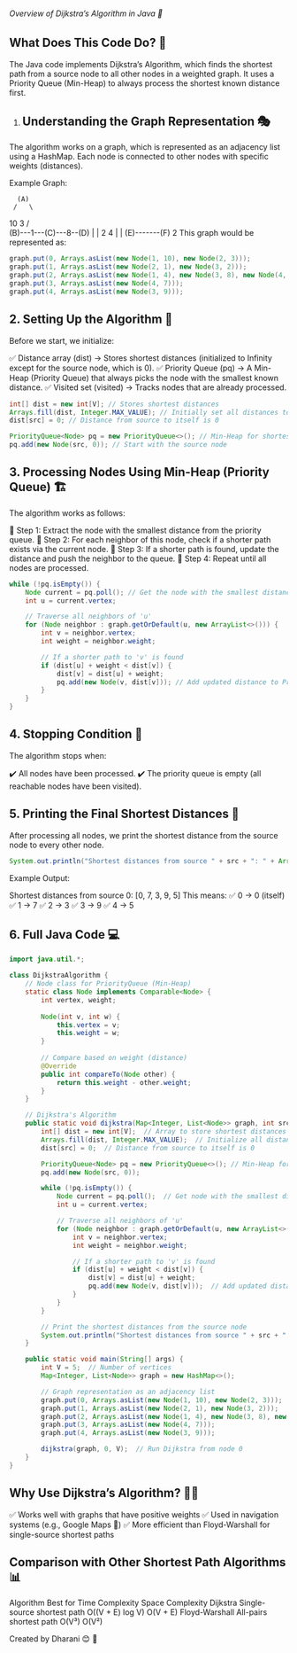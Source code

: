 ###### Overview of Dijkstra’s Algorithm in Java 🚀
## What Does This Code Do? 🤔
The Java code implements Dijkstra’s Algorithm, which finds the shortest path from a source node to all other nodes in a weighted graph. It uses a Priority Queue (Min-Heap) to always process the shortest known distance first.

1. ## Understanding the Graph Representation 🎭
The algorithm works on a graph, which is represented as an adjacency list using a HashMap.
Each node is connected to other nodes with specific weights (distances).

Example Graph:

      (A)
     /   \
   10     3
   /       \
 (B)---1---(C)---8--(D)
  |         |
  2         4
  |         |
 (E)-------(F)
       2
This graph would be represented as:

```java
graph.put(0, Arrays.asList(new Node(1, 10), new Node(2, 3)));
graph.put(1, Arrays.asList(new Node(2, 1), new Node(3, 2)));
graph.put(2, Arrays.asList(new Node(1, 4), new Node(3, 8), new Node(4, 2)));
graph.put(3, Arrays.asList(new Node(4, 7)));
graph.put(4, Arrays.asList(new Node(3, 9)));
```


## 2. Setting Up the Algorithm 🔢
Before we start, we initialize:

✅ Distance array (dist) → Stores shortest distances (initialized to Infinity except for the source node, which is 0).
✅ Priority Queue (pq) → A Min-Heap (Priority Queue) that always picks the node with the smallest known distance.
✅ Visited set (visited) → Tracks nodes that are already processed.

```java
int[] dist = new int[V]; // Stores shortest distances
Arrays.fill(dist, Integer.MAX_VALUE); // Initially set all distances to infinity
dist[src] = 0; // Distance from source to itself is 0

PriorityQueue<Node> pq = new PriorityQueue<>(); // Min-Heap for shortest distance
pq.add(new Node(src, 0)); // Start with the source node

```


## 3. Processing Nodes Using Min-Heap (Priority Queue) 🏗️
The algorithm works as follows:

🔹 Step 1: Extract the node with the smallest distance from the priority queue.
🔹 Step 2: For each neighbor of this node, check if a shorter path exists via the current node.
🔹 Step 3: If a shorter path is found, update the distance and push the neighbor to the queue.
🔹 Step 4: Repeat until all nodes are processed.


```java
while (!pq.isEmpty()) {
    Node current = pq.poll(); // Get the node with the smallest distance
    int u = current.vertex;

    // Traverse all neighbors of 'u'
    for (Node neighbor : graph.getOrDefault(u, new ArrayList<>())) {
        int v = neighbor.vertex;
        int weight = neighbor.weight;

        // If a shorter path to 'v' is found
        if (dist[u] + weight < dist[v]) {
            dist[v] = dist[u] + weight;
            pq.add(new Node(v, dist[v])); // Add updated distance to PriorityQueue
        }
    }
}
```
## 4. Stopping Condition 🚦
The algorithm stops when:

✔️ All nodes have been processed.
✔️ The priority queue is empty (all reachable nodes have been visited).

## 5. Printing the Final Shortest Distances 📢
After processing all nodes, we print the shortest distance from the source node to every other node.

```java
System.out.println("Shortest distances from source " + src + ": " + Arrays.toString(dist));
```

Example Output:

Shortest distances from source 0: [0, 7, 3, 9, 5]
This means:
✅ 0 → 0 (itself)
✅ 1 → 7
✅ 2 → 3
✅ 3 → 9
✅ 4 → 5

## 6. Full Java Code 💻


```java
import java.util.*;

class DijkstraAlgorithm {
    // Node class for PriorityQueue (Min-Heap)
    static class Node implements Comparable<Node> {
        int vertex, weight;
        
        Node(int v, int w) {
            this.vertex = v;
            this.weight = w;
        }
        
        // Compare based on weight (distance)
        @Override
        public int compareTo(Node other) {
            return this.weight - other.weight;
        }
    }

    // Dijkstra's Algorithm
    public static void dijkstra(Map<Integer, List<Node>> graph, int src, int V) {
        int[] dist = new int[V];  // Array to store shortest distances
        Arrays.fill(dist, Integer.MAX_VALUE);  // Initialize all distances to infinity
        dist[src] = 0;  // Distance from source to itself is 0

        PriorityQueue<Node> pq = new PriorityQueue<>(); // Min-Heap for selecting the shortest distance node
        pq.add(new Node(src, 0));

        while (!pq.isEmpty()) {
            Node current = pq.poll();  // Get node with the smallest distance
            int u = current.vertex;

            // Traverse all neighbors of 'u'
            for (Node neighbor : graph.getOrDefault(u, new ArrayList<>())) {
                int v = neighbor.vertex;
                int weight = neighbor.weight;

                // If a shorter path to 'v' is found
                if (dist[u] + weight < dist[v]) {
                    dist[v] = dist[u] + weight;
                    pq.add(new Node(v, dist[v]));  // Add updated distance to PriorityQueue
                }
            }
        }

        // Print the shortest distances from the source node
        System.out.println("Shortest distances from source " + src + ": " + Arrays.toString(dist));
    }

    public static void main(String[] args) {
        int V = 5;  // Number of vertices
        Map<Integer, List<Node>> graph = new HashMap<>();

        // Graph representation as an adjacency list
        graph.put(0, Arrays.asList(new Node(1, 10), new Node(2, 3)));
        graph.put(1, Arrays.asList(new Node(2, 1), new Node(3, 2)));
        graph.put(2, Arrays.asList(new Node(1, 4), new Node(3, 8), new Node(4, 2)));
        graph.put(3, Arrays.asList(new Node(4, 7)));
        graph.put(4, Arrays.asList(new Node(3, 9)));

        dijkstra(graph, 0, V);  // Run Dijkstra from node 0
    }
}

```

## Why Use Dijkstra’s Algorithm? 🤷‍♂️
✅ Works well with graphs that have positive weights
✅ Used in navigation systems (e.g., Google Maps 🚗)
✅ More efficient than Floyd-Warshall for single-source shortest paths


## Comparison with Other Shortest Path Algorithms 📊
Algorithm	       Best for	                          Time Complexity	         Space Complexity
Dijkstra	       Single-source shortest path	      O((V + E) log V)	         O(V + E)
Floyd-Warshall	   All-pairs shortest path	          O(V³)	                     O(V²)



Created by Dharani 😊 🎉